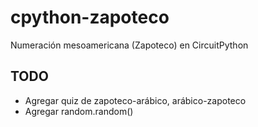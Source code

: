 # cpython-zapoteco
Numeración mesoamericana (Zapoteco) en CircuitPython

## TODO
- Agregar quiz de zapoteco-arábico, arábico-zapoteco
- Agregar random.random()
